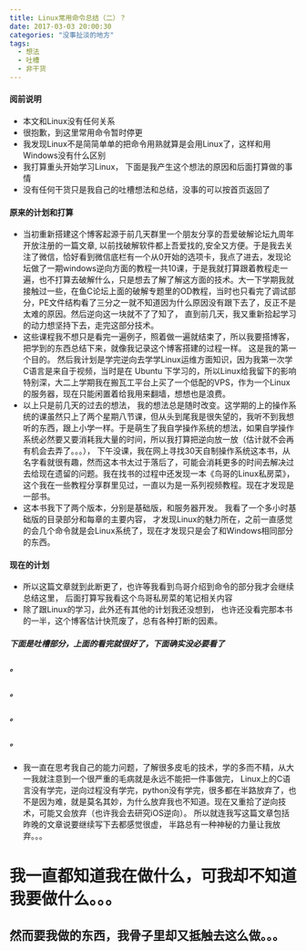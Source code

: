 ```yaml
---
title: Linux常用命令总结（二）？
date: 2017-03-03 20:00:30
categories: "没事扯淡的地方"
tags: 
  - 想法
  - 吐槽
  - 非干货
---
```

#### 阅前说明
- 本文和Linux没有任何关系
- 很抱歉，到这里常用命令暂时停更
- 我发现Linux不是简简单单的把命令用熟就算是会用Linux了，这样和用Windows没有什么区别
- 我打算重头开始学习Linux， 下面是我产生这个想法的原因和后面打算做的事情
- 没有任何干货只是我自己的吐槽想法和总结，没事的可以按首页返回了
<!--more-->

#### 原来的计划和打算
- 当初重新搭建这个博客起源于前几天群里一个朋友分享的吾爱破解论坛九周年开放注册的一篇文章, 以前找破解软件都上吾爱找的,安全又方便。于是我去关注了微信，恰好看到微信底栏有一个从0开始的选项卡，我点了进去，发现论坛做了一期windows逆向方面的教程一共10课，于是我就打算跟着教程走一遍，也不打算去破解什么，只是想去了解了解这方面的技术。大一下学期我就接触过一些，在鱼C论坛上面的破解专题里的OD教程，当时也只看完了调试部分，PE文件结构看了三分之一就不知道因为什么原因没有跟下去了，反正不是太难的原因。然后逆向这一块就不了了知了， 直到前几天，我又重新拾起学习的动力想坚持下去，走完这部分技术。
- 这些课程我不想只是看完一遍例子，照着做一遍就结束了，所以我要搭博客，把学到的东西总结下来，就像我记录这个博客搭建的过程一样。 这是我的第一个目的。 然后我计划是学完逆向去学学Linux运维方面知识，因为我第一次学C语言是来自于视频，当时是在 Ubuntu 下学习的，所以Linux给我留下的影响特别深，大二上学期我在搬瓦工平台上买了一个低配的VPS，作为一个Linux的服务器，现在只能闲置着给我用来翻墙，想想也是浪费。
- 以上只是前几天的过去的想法， 我的想法总是随时改变。这学期的上的操作系统的课虽然只上了两个星期八节课，但从头到尾我是很失望的，我听不到我想听的东西，跟上小学一样。于是萌生了我自学操作系统的想法，如果自学操作系统必然要又要消耗我大量的时间，所以我打算把逆向放一放（估计就不会再有机会去弄了。。。）， 下午没课，我在网上寻找30天自制操作系统这本书，从名字看就很有趣，然而这本书太过于落后了，可能会消耗更多的时间去解决过去给现在遗留的问题。我在找书的过程中还发现一本《鸟哥的Linux私房菜》，这个我在一些教程分享群里见过，一直以为是一系列视频教程。现在才发现是一部书。
- 这本书我下了两个版本，分别是基础版，和服务器开发。 我看了一个多小时基础版的目录部分和每章的主要内容， 才发现Linux的魅力所在，之前一直感觉的会几个命令就是会Linux系统了，现在才发现只是会了和Windows相同部分的东西。
#### 现在的计划
- 所以这篇文章就到此断更了，也许等我看到鸟哥介绍到命令的部分我才会继续总结这里， 后面打算写我看这个鸟哥私房菜的笔记相关内容
- 除了跟Linux的学习，此外还有其他的计划我还没想到， 也许还没看完那本书的一半，这个博客估计快荒废了，总有各种打断的因素。
##### 下面是吐槽部分，上面的看完就很好了，下面确实没必要看了
##### 。
##### 。
##### 。
##### 。
<!--more-->
- 我一直在思考我自己的能力问题，了解很多皮毛的技术，学的多而不精，从大一我就注意到一个很严重的毛病就是永远不能把一件事做完， Linux上的C语言没有学完，逆向过程没有学完，python没有学完，很多都在半路放弃了，也不是因为难，就是莫名其妙，为什么放弃我也不知道。现在又重拾了逆向技术，可能又会放弃（也许我会去研究iOS逆向）。 所以就连我写这篇文章包括昨晚的文章说要继续写下去都感觉很虚， 半路总有一种神秘的力量让我放弃。。。
# 我一直都知道我在做什么，可我却不知道我要做什么。。。
## 然而要我做的东西，我骨子里却又抵触去这么做。。。